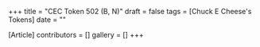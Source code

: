 +++
title = "CEC Token  502 (B, N)"
draft = false
tags = [Chuck E Cheese's Tokens]
date = ""

[Article]
contributors = []
gallery = []
+++